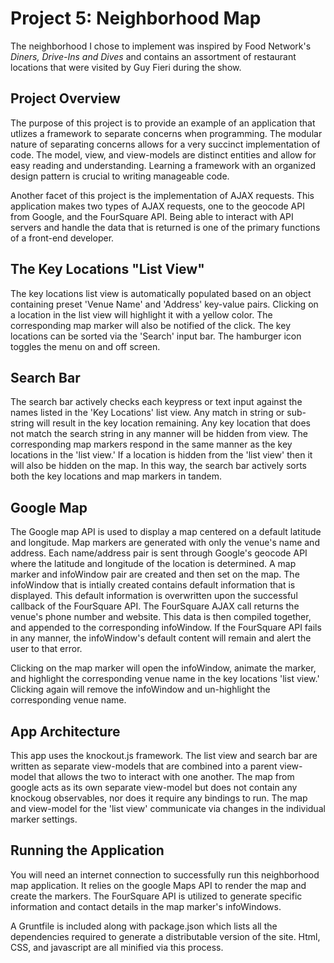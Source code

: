 <h1>Project 5: Neighborhood Map</h1>

The neighborhood I chose to implement was inspired by Food Network's <i>Diners, Drive-Ins and Dives</i> and contains an assortment of restaurant locations that were visited by Guy Fieri during the show.

<h2>Project Overview</h2>

The purpose of this project is to provide an example of an application that utlizes a framework to separate concerns when programming.  The modular nature of separating concerns allows for a very succinct implementation of code.  The model, view, and view-models are distinct entities and allow for easy reading and understanding.  Learning a framework with an organized design pattern is crucial to writing manageable code.<br>

Another facet of this project is the implementation of AJAX requests.  This application makes two types of AJAX requests, one to the geocode API from Google, and the FourSquare API.  Being able to interact with API servers and handle the data that is returned is one of the primary functions of a front-end developer.

<h2>The Key Locations "List View"</h2>

The key locations list view is automatically populated based on an object containing preset 'Venue Name' and 'Address' key-value pairs.  Clicking on a location in the list view will highlight it with a yellow color.  The corresponding map marker will also be notified of the click.  The key locations can be sorted via the 'Search' input bar.  The hamburger icon toggles the menu on and off screen.

<h2>Search Bar</h2>

The search bar actively checks each keypress or text input against the names listed in the 'Key Locations' list view.  Any match in string or sub-string will result in the key location remaining.  Any key location that does not match the search string in any manner will be hidden from view.  The corresponding map markers respond in the same manner as the key locations in the 'list view.'  If a location is hidden from the 'list view' then it will also be hidden on the map.  In this way, the search bar actively sorts both the key locations and map markers in tandem.

<h2>Google Map</h2>

The Google map API is used to display a map centered on a default latitude and longitude.  Map markers are generated with only the venue's name and address.  Each name/address pair is sent through Google's geocode API where the latitude and longitude of the location is determined.  A map marker and infoWindow pair are created and then set on the map.  The infoWindow that is intially created contains default information that is displayed.  This default information is overwritten upon the successful callback of the FourSquare API.  The FourSquare AJAX call returns the venue's phone number and website.  This data is then compiled together, and appended to the corresponding infoWindow.  If the FourSquare API fails in any manner, the infoWindow's default content will remain and alert the user to that error. <br>

Clicking on the map marker will open the infoWindow, animate the marker, and highlight the corresponding venue name in the key locations 'list view.'  Clicking again will remove the infoWindow and un-highlight the corresponding venue name.

<h2>App Architecture</h2>

This app uses the knockout.js framework.  The list view and search bar are written as separate view-models that are combined into a parent view-model that allows the two to interact with one another.  The map from google acts as its own separate view-model but does not contain any knockoug observables, nor does it require any bindings to run.  The map and view-model for the 'list view' communicate via changes in the individual marker settings.

<h2>Running the Application</h2>

You will need an internet connection to successfully run this neighborhood map application.  It relies on the google Maps API to render the map and create the markers.  The FourSquare API is utilized to generate specific information and contact details in the map marker's infoWindows.<br>

A Gruntfile is included along with package.json which lists all the dependencies required to generate a distributable version of the site.  Html, CSS, and javascript are all minified via this process.